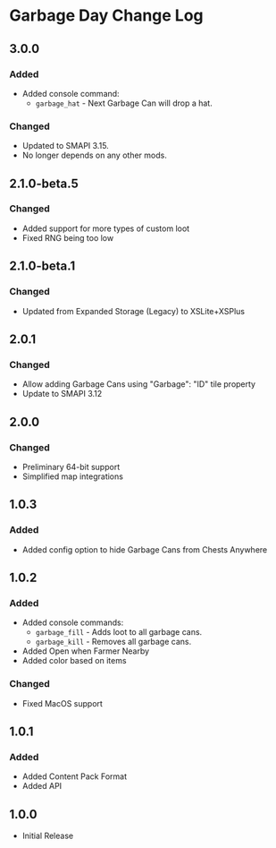 # Garbage Day Change Log

## 3.0.0

### Added

* Added console command:
  * `garbage_hat` - Next Garbage Can will drop a hat.

### Changed

* Updated to SMAPI 3.15.
* No longer depends on any other mods.

## 2.1.0-beta.5

### Changed

* Added support for more types of custom loot
* Fixed RNG being too low

## 2.1.0-beta.1

### Changed

* Updated from Expanded Storage (Legacy) to XSLite+XSPlus

## 2.0.1

### Changed

* Allow adding Garbage Cans using "Garbage": "ID" tile property
* Update to SMAPI 3.12

## 2.0.0

### Changed

* Preliminary 64-bit support
* Simplified map integrations

## 1.0.3

### Added

* Added config option to hide Garbage Cans from Chests Anywhere

## 1.0.2

### Added

* Added console commands:
  * `garbage_fill` - Adds loot to all garbage cans.
  * `garbage_kill` - Removes all garbage cans.
* Added Open when Farmer Nearby
* Added color based on items

### Changed

* Fixed MacOS support

## 1.0.1

### Added

* Added Content Pack Format
* Added API

## 1.0.0

* Initial Release